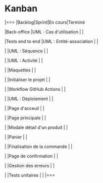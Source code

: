 # Kanban

|===
|Backlog|Sprint|En cours|Terminé

|Back-office
|UML : Cas d'utilisation
|
|

|Tests end to end
|UML : Entité-association
|
|


|
|UML : Séquence
|
|

|
|UML : Activité
|
|

|
|Maquettes
|
|

|
|Initialiser le projet
|
|

|
|Workflow GitHub Actions
|
|

|
|UML : Déploiement
|
|

|
|Page d'acceuil
|
|

|
|Page principale
|
|

|
|Modale détail d'un produit
|
|

|
|Panier
|
|

|
|Finalisation de la commande
|
|

|
|Page de confirmation
|
|

|
|Gestion des erreurs
|
|

|
|Tests unitaires
|
|
|===